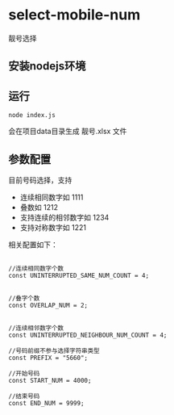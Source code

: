 # select-mobile-num
靓号选择


## 安装nodejs环境


## 运行

```
node index.js
```

会在项目data目录生成 靓号.xlsx 文件

## 参数配置

目前号码选择，支持

 * 连续相同数字如 1111
 * 叠数如 1212
 * 支持连续的相邻数字如 1234
 * 支持对称数字如 1221

相关配置如下：

```

//连续相同数字个数
const UNINTERRUPTED_SAME_NUM_COUNT = 4;


//叠字个数
const OVERLAP_NUM = 2;


//连续相邻数字个数
const UNINTERRUPTED_NEIGHBOUR_NUM_COUNT = 4;

//号码前缀不参与选择字符串类型
const PREFIX = "5660";

//开始号码
const START_NUM = 4000;

//结束号码
const END_NUM = 9999;
```
